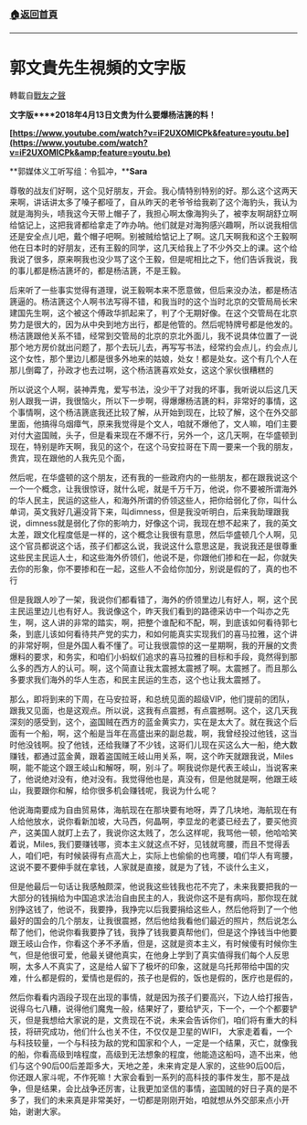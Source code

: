 ###  [:house:返回首頁](https://github.com/ourhimalayas/txt)
---
# 郭文貴先生視頻的文字版
轉載自[戰友之聲](http://littleantvoice.blogspot.com)

**文字版****2018年4月13日文贵为什么要爆杨洁篪的料！**



**[https://www.youtube.com/watch?v=iF2UXOMICPk&feature=youtu.be](https://www.youtube.com/watch?v=iF2UXOMICPk&amp;feature=youtu.be)**



**郭媒体义工听写组：令狐冲，****Sara**



尊敬的战友们好啊，这个见好朋友，开会。我心情特别特别的好。那么这个这两天来啊，讲话讲太多了嗓子都哑了，自从昨天的老爷爷给我剃了这个海豹头，我认为就是海狗头，啧我这今天带上帽子了，我担心啊太像海狗头了，被李友啊胡舒立啊给惦记上，这把我肾都给拿走了咋办呐。他们就是对海狗感兴趣啊，所以说我相信还是安全点儿吧，戴个帽子吧啊。别被贼给惦记上了啊。这几天啊我和这个王毅啊他在日本时的好朋友，还有王毅的同学，这几天给我上了不少外交上的课。这个给我说了很多，原来啊我也没少骂了这个王毅，但是呢相比之下，他们告诉我说，我的事儿都是杨洁篪坏的，都是杨洁篪，不是王毅。



后来听了一些事实觉得有道理，说王毅啊本来不愿意做，但后来没办法，都是杨洁篪逼的。杨洁篪这个人啊书法写得不错，和我当时的这个当时北京的交管局局长宋建国先生啊，这个被这个傅政华抓起来了，判了个无期好像。在这个交管局在北京势力是很大的，因为从中央到地方出行，都是他管的。然后呢特牌号都是他发的。杨洁篪跟他关系不错，经常到交管局的北京的京北外面儿，我不说具体位置了一说那个地方房价就出问题了，那个去玩儿去，再写写书法，经常约会点儿，约会点儿这个女性，那个里边儿都是很多外地来的姑娘，处女！都是处女。这个有几个人在那儿倒霉了，孙政才也去过啊，这个杨洁篪喜欢处女，这这个家伙很糟糕的



所以说这个人啊，装神弄鬼，爱写书法，没少干了对我的坏事，我听说以后这几天别人跟我一讲，我很恼火，所以下一步啊，得爆爆杨洁篪的料，非常好的事情，这个事情啊，这个杨洁篪底我还比较了解，从开始到现在，比较了解，这个在外交部里面，他搞得乌烟瘴气，原来我觉得是个文人，咱就不爆他了，文人嘛，咱们主要对付大盗国贼，头子，但是看来现在不爆不行，另外一个，这几天啊，在华盛顿到现在，特别是昨天啊，我见的这个，在这个马安拉哥在下周一要来一个我的朋友，贵宾，现在跟他的人我先见个面，



然后呢，在华盛顿的这个朋友，还有我的一些政府内的一些朋友，都在跟我说这个一个一个概念，让我很惊讶，就什么呢，就是千万千万，他说，你不要被所谓海外的华人民主，民运的这些人，和海外所谓的侨领这些人，把你给弱化了你，叫什么单词，英文我好几遍没背下来，叫dimness，但是我没听明白，后来我助理跟我说，dimness就是弱化了你的影响力，好像这个词，我现在想不起来了，我的英文太差，跟文化程度低是一样的，这个概念让我很有意思，然后华盛顿几个人啊，见这个官员都说这个话，孩子们都这么说，我说这什么意思这是，我说我还是很尊重这些民主民运人士，和这些海外侨领们，他说不是，你跟他们掺和在一起，你就失去你的形象，你不要掺和在一起，这些人不会给你加分，别说是假的了，真的也不行



但是我跟人吵了一架，我说你们都看错了，海外的侨领里边儿有好人，啊，这个民主民运里边儿也有好人。我说像这个，昨天我们看到的路德采访中一个叫亦之先生，啊，这人讲的非常的踏实，啊，把整个谁配和不配，啊，到底该如何看待郭七条，到底儿该如何看待共产党的实力，和如何能真实实现我们的喜马拉雅，这个讲的非常好啊，但是外国人看不懂了。可让我很震惊的这一星期啊，我的开展的文贵爆料的要求，和务实，和咱们小蚂蚁们追求的喜马拉雅的目标和手段，竟然得到那么多的西方人的认可。啊，这个简直让我太震撼太震撼了啊。太震撼了。而且那么多要求我们海外的华人生态，和民主民运的生态，这个也让我太震撼了。



那么，即将到来的下周，在马安拉哥，和总统见面的超级VIP，他们提前的团队，跟我又见面，也是这观点。所以说，这我有点震撼，有点震撼啊。这个，这几天我深刻的感受到，这个，盗国贼在西方的蓝金黄实力，实在是太大了。就在我这个后面有一个船，啊，这个船是当年在高盛出来的副总裁，啊，我曾经投过他钱，这当时他没钱啊。投了他钱，还给我赚了不少钱，这哥们儿现在买这么大一船，绝大数赚钱，都通过蓝金黄，跟着盗国贼王岐山用关系，啊，这个昨天就跟我说，Miles啊，能不能这个跟王岐山和解呀，啊，别斗了。啊我说你是代表王岐山，当说客来了，他说绝对没有，绝对没有。我觉得他也是，真没有，但是他就是啊，他跟王岐山，我要跟你和解，给你很多机会赚钱呢，我说为什么呢？



他说海南要成为自由贸易体，海航现在在那块要有地呀，弄了几块地，海航现在有人给他放水，说你看新加坡，大马西，何晶啊，李显龙的老婆已经去了，要买他资产，这美国人就盯上去了，我说你这太贱了，怎么这样呢，我骂他一顿，他哈哈笑着说，Miles, 我们要赚钱哪，资本主义就这点不好，见钱就弯腰，而且不觉得丢人，咱们吧，有时候装得有点高大上，实际上也偷偷的也弯腰，咱们华人有弯腰，这说不要不要伸手就在拿钱，人家就是直接，就是为了钱，不谈什么主义，



但是他最后一句话让我感触颇深，他说我这些钱我也花不完了，未来我要把我的一大部分的钱捐给为中国追求法治自由民主的人，我说你这不是有病吗，那你现在就别挣这钱了，他说不，我要挣，我挣完以后我要捐给这些人，然后他将到了一个他最好的国会的几个朋友，让我很震撼，然后他给我看他们最近的照片，然后说怎么帮了他们，他说你看我要挣了钱，我挣了钱我要真帮他们，但是这个挣钱当中他要跟王岐山合作，你看这个矛不矛盾，但是，这就是资本主义，有时候傻有时候你生气，但是他很可爱，他最关键他真实，在他身上学到了真实值得我们每个人反思啊，太多人不真实了，这是给人留下了极坏的印象，这就是乌托邦带给中国的灾难，什么都是假的，爱情也是假的，孩子也是假的，饭也是假的，医疗也是假的，



然后你看看内涵段子现在出现的事情，就是因为孩子们要高兴，下边人给打报告，说得乌七八糟，说得他们魔鬼一般，结果好了，要给铲灭，下一个，一个个都要铲灭，但是我想给大家说的是，文贵现在不说，未来会告诉你们，咱们将有重大的科技，将研究成功，他们什么也关不住，不仅仅是卫星的WIFI， 大家走着看，一个与科技较量，一个与科技为敌的党和国家和个人，一定是一个结果，灭亡，就像我的船，你看高级到啥程度，高级到无法想象的程度，他能造这船吗，造不出来，他们与这个90后00后差距多大，天地之差，未来肯定是人家的，这些90后00后，你还跟人家斗呢，不作死嘛！大家会看到一系列的高科技的事件发生，那不是战争，但是结果，会比战争还厉害，让我更加坚信的事情，盗国贼的好日子真的是不多了，我们的未来真是非常美好，一切都是刚刚开始，咱就想从外交部来点小开始，谢谢大家。